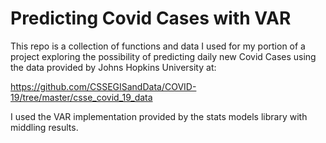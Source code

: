# Predicting Covid Cases with VAR

This repo is a collection of functions and data I used for my portion of 
a project exploring the possibility of predicting daily new Covid Cases
using the data provided by Johns Hopkins University at:

https://github.com/CSSEGISandData/COVID-19/tree/master/csse_covid_19_data

I used the VAR implementation provided by the stats models library with middling results.
